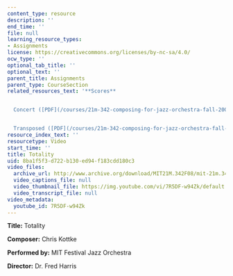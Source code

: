 ```yaml
---
content_type: resource
description: ''
end_time: ''
file: null
learning_resource_types:
- Assignments
license: https://creativecommons.org/licenses/by-nc-sa/4.0/
ocw_type: ''
optional_tab_title: ''
optional_text: ''
parent_title: Assignments
parent_type: CourseSection
related_resources_text: '**Scores**


  Concert ([PDF](/courses/21m-342-composing-for-jazz-orchestra-fall-2008/resources/totality_conc))


  Transposed ([PDF](/courses/21m-342-composing-for-jazz-orchestra-fall-2008/resources/totality_trans))'
resource_index_text: ''
resourcetype: Video
start_time: ''
title: Totality
uid: 8ba1f5f3-d722-b130-ed94-f183cdd180c3
video_files:
  archive_url: http://www.archive.org/download/MIT21M.342F08/mit-21m.342-f08-Student_Performances_12_04_09_300k.mp4
  video_captions_file: null
  video_thumbnail_file: https://img.youtube.com/vi/7R5DF-w94Zk/default.jpg
  video_transcript_file: null
video_metadata:
  youtube_id: 7R5DF-w94Zk
---
```


**Title:** Totality

**Composer:** Chris Kottke

**Performed by:** MIT Festival Jazz Orchestra

**Director:** Dr. Fred Harris

